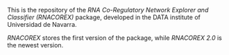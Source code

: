This is the repository of the *RNA Co-Regulatory Network Explorer and Classifier (RNACOREX)* package, developed in the DATA institute of Universidad de Navarra.

*RNACOREX* stores the first version of the package, while *RNACOREX 2.0* is the newest version.
